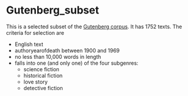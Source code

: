 # Gutenberg_subset
This is a selected subset of the [Gutenberg corpus](https://github.com/pgcorpus/gutenberg]). It has 1752 texts. The criteria for selection are 
- English text
- authoryearofdeath between 1900 and 1969
- no less than 10,000 words in length
- falls into one (and only one) of the four subgenres:
  - science fiction
  - historical fiction
  - love story
  - detective fiction
